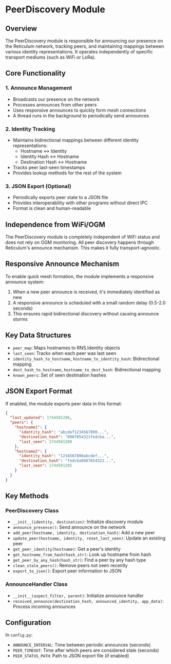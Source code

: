# PeerDiscovery Module

## Overview

The PeerDiscovery module is responsible for announcing our presence on the Reticulum network, tracking peers, and maintaining mappings between various identity representations. It operates independently of specific transport mediums (such as WiFi or LoRa).

## Core Functionality

### 1. Announce Management
- Broadcasts our presence on the network
- Processes announces from other peers
- Uses responsive announces to quickly form mesh connections
- A thread runs in the background to periodically send announces

### 2. Identity Tracking
- Maintains bidirectional mappings between different identity representations:
  - Hostname ↔ Identity
  - Identity Hash ↔ Hostname
  - Destination Hash ↔ Hostname
- Tracks peer last-seen timestamps
- Provides lookup methods for the rest of the system

### 3. JSON Export (Optional)
- Periodically exports peer state to a JSON file
- Provides interoperability with other programs without direct IPC
- Format is clean and human-readable

## Independence from WiFi/OGM

The PeerDiscovery module is completely independent of WiFi status and does not rely on OGM monitoring. All peer discovery happens through Reticulum's announce mechanism. This makes it fully transport-agnostic.

## Responsive Announce Mechanism

To enable quick mesh formation, the module implements a responsive announce system:
1. When a new peer announce is received, it's immediately identified as new
2. A responsive announce is scheduled with a small random delay (0.5-2.0 seconds)
3. This ensures rapid bidirectional discovery without causing announce storms

## Key Data Structures

- `peer_map`: Maps hostnames to RNS.Identity objects
- `last_seen`: Tracks when each peer was last seen
- `identity_hash_to_hostname`, `hostname_to_identity_hash`: Bidirectional mapping
- `dest_hash_to_hostname`, `hostname_to_dest_hash`: Bidirectional mapping
- `known_peers`: Set of seen destination hashes

## JSON Export Format

If enabled, the module exports peer data in this format:
```json
{
  "last_updated": 1744501206,
  "peers": {
    "hostname1": {
      "identity_hash": "abcdef1234567890...",
      "destination_hash": "0987654321fedcba...",
      "last_seen": 1744501200
    },
    "hostname2": {
      "identity_hash": "1234567890abcdef...",
      "destination_hash": "fedcba0987654321...",
      "last_seen": 1744501205
    }
  }
}
```

## Key Methods

### PeerDiscovery Class
- `__init__(identity, destination)`: Initialize discovery module
- `announce_presence()`: Send announce on the network
- `add_peer(hostname, identity, destination_hash)`: Add a new peer
- `update_peer(hostname, identity, reset_last_seen)`: Update an existing peer
- `get_peer_identity(hostname)`: Get a peer's identity
- `get_hostname_from_hash(hash_str)`: Look up hostname from hash
- `get_peer_by_any_hash(hash_str)`: Find a peer by any hash type
- `clean_stale_peers()`: Remove peers not seen recently
- `export_to_json()`: Export peer information to JSON

### AnnounceHandler Class
- `__init__(aspect_filter, parent)`: Initialize announce handler
- `received_announce(destination_hash, announced_identity, app_data)`: Process incoming announces

## Configuration

In `config.py`:
- `ANNOUNCE_INTERVAL`: Time between periodic announces (seconds)
- `PEER_TIMEOUT`: Time after which peers are considered stale (seconds)
- `PEER_STATUS_PATH`: Path to JSON export file (if enabled)
